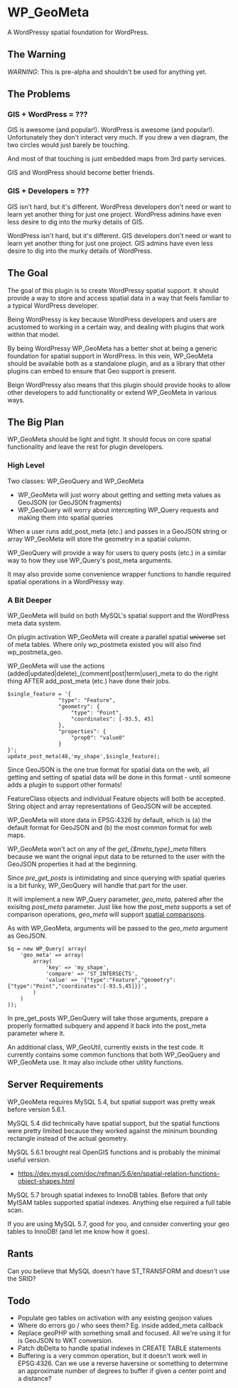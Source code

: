 WP_GeoMeta
===========
A WordPressy spatial foundation for WordPress.

The Warning
-----------
*WARNING*: This is pre-alpha and shouldn't be used for anything yet. 

The Problems
------------
### GIS + WordPress = ???
GIS is awesome (and popular!). WordPress is awesome (and popular!). Unfortunately
they don't interact very much. If you drew a ven diagram, the two circles would
just barely be touching. 

And most of that touching is just embedded maps from 3rd party services.

GIS and WordPress should become better friends.

### GIS + Developers = ???
GIS isn't hard, but it's different. WordPress developers don't need or want to 
learn yet another thing for just one project. WordPress admins have even less 
desire to dig into the murky details of GIS.

WordPress isn't hard, but it's different. GIS developers don't need or want to
learn yet another thing for just one project. GIS admins have even less desire 
to dig into the murky details of WordPress.


The Goal
--------
The goal of this plugin is to create WordPressy spatial support. It should provide
a way to store and access spatial data in a way that feels familiar to a typical
WordPress developer. 

Being WordPressy is key because WordPress developers and users are acustomed to
working in a certain way, and dealing with plugins that work within that model.

By being WordPressy WP_GeoMeta has a better shot at being a generic foundation for 
spatial support in WordPress. In this vein, WP_GeoMeta should be available both as 
a standalone plugin, and as a library that other plugins can embed to ensure that 
Geo support is present. 

Beign WordPressy also means that this plugin should provide hooks to allow other
developers to add functionality or extend WP_GeoMeta in various ways.

The Big Plan
--------------

WP_GeoMeta should be light and tight. It should focus on core spatial functionality
and leave the rest for plugin developers.

### High Level
Two classes: WP_GeoQuery and WP_GeoMeta

* WP_GeoMeta will just worry about getting and setting meta values as GeoJSON (or GeoJSON fragments)
* WP_GeoQuery will worry about intercepting WP_Query requests and making them into spatial queries

When a user runs add_post_meta (etc.) and passes in a GeoJSON string or array
WP_GeoMeta will store the geometry in a spatial column. 

WP_GeoQuery will provide a way for users to query posts (etc.) in a similar
way to how they use WP_Query's post_meta arguments.

It may also provide some convenience wrapper functions to handle required
spatial operations in a WordPressy way.

### A Bit Deeper 

WP_GeoMeta will build on both MySQL's spatial support and the WordPress meta
data system.

On plugin activation WP_GeoMeta will create a parallel spatial <del>universe</del> set of
meta tables. Where only wp_postmeta existed you will also find wp_postmeta_geo. 

WP_GeoMeta will use the actions (added|updated|delete)_(comment|post|term|user)_meta to
do the right thing AFTER add_post_meta (etc.) have done their jobs. 

    $single_feature = '{ 
					"type": "Feature", 
					"geometry": {
						"type": "Point", 
						"coordinates": [-93.5, 45]
					}, 
					"properties": {
						"prop0": "value0"
					} 
	}';
    update_post_meta(48,'my_shape',$single_feature);

Since GeoJSON is the one true format for spatial data on the web, all getting and
setting of spatial data will be done in this format - until someone adds a plugin 
to support other formats!

FeatureClass objects and individual Feature objects will both be accepted. String
object and array representations of GeoJSON will be accepted.

WP_GeoMeta will store data in EPSG:4326 by default, which is (a) the default format
for GeoJSON and (b) the most common format for web maps.

WP_GeoMeta won't act on any of the *get_{$meta_type}_meta* filters because we want the 
orignal input data to be returned to the user with the GeoJSON properties it had at the
beginning. 

Since *pre_get_posts* is intimidating and since querying with spatial queries is a 
bit funky, WP_GeoQuery will handle that part for the user. 

It will implement a new WP_Query parameter, *geo_meta*, patered after the exisitng 
*post_meta* parameter. Just like how the *post_meta* supports a set of comparison
operations, *geo_meta* will support [spatial comparisons](https://dev.mysql.com/doc/refman/5.6/en/spatial-relation-functions-object-shapes.html). 

As with WP_GeoMeta, arguments will be passed to the *geo_meta* argument as GeoJSON. 

    $q = new WP_Query( array(
    	'geo_meta' => array(
    		array(
    			'key' => 'my_shape',
    			'compare' => 'ST_INTERSECTS',
    			'value' => '{"type":"Feature","geometry":{"type":"Point","coordinates":[-93.5,45]}}',
    		)
    	)
    ));

In pre_get_posts WP_GeoQuery will take those arguments, prepare a properly formatted subquery and append it 
back into the post_meta parameter where it.

An additional class, WP_GeoUtil, currently exists in the test code. It currently
contains some common functions that both WP_GeoQuery and WP_GeoMeta use. It may
also include other utility functions.


Server Requirements
-------------------
WP_GeoMeta requires MySQL 5.4, but spatial support was pretty weak before version
5.6.1.

MySQL 5.4 did technically have spatial support, but the spatial functions were
pretty limited because they worked against the mininum bounding rectangle instead
of the actual geometry. 

MySQL 5.6.1 brought real OpenGIS functions and is probably the minimal useful
version.

 * https://dev.mysql.com/doc/refman/5.6/en/spatial-relation-functions-object-shapes.html

MySQL 5.7 brough spatial indexes to InnoDB tables. Before that only MyISAM tables
supported spatial indexes. Anything else required a full table scan.

If you are using MySQL 5.7, good for you, and consider converting your geo tables
to InnoDB! (and let me know how it goes).


Rants
-----
Can you believe that MySQL doesn't have ST_TRANSFORM and doesn't use the SRID?


Todo
----
 * Populate geo tables on activation with any existing geojson values
 * Where do errors go / who sees them? Eg. inside added_meta callback
 * Replace geoPHP with something small and focused. All we're using it for is GeoJSON to WKT conversion.
 * Patch dbDelta to handle spatial indexes in CREATE TABLE statements
 * Buffering is a very common operation, but it doesn't work well in EPSG:4326. 
Can we use a reverse haversine or something to determine an approximate number 
of degrees to buffer if given a center point and a distance?

